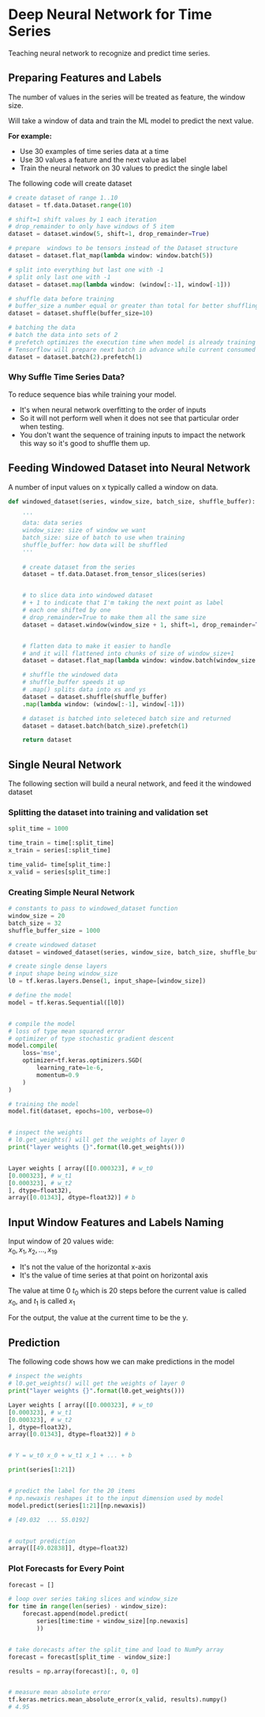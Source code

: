 # Deep Neural Network for Time Series

Teaching neural network to recognize and predict time series.

## Preparing Features and Labels

The number of values in the series will be treated as feature, the window size.

Will take a window of data and train the ML model to predict the next value.

**For example:**

- Use 30 examples of time series data at a time
- Use 30 values a feature and the next value as label
- Train the neural network on 30 values to predict the single label

The following code will create dataset

```python
# create dataset of range 1..10
dataset = tf.data.Dataset.range(10)

# shift=1 shift values by 1 each iteration
# drop_remainder to only have windows of 5 item
dataset = dataset.window(5, shift=1, drop_remainder=True)

# prepare  windows to be tensors instead of the Dataset structure
dataset = dataset.flat_map(lambda window: window.batch(5))

# split into everything but last one with -1
# split only last one with -1
dataset = dataset.map(lambda window: (window[:-1], window[-1]))

# shuffle data before training
# buffer_size a number equal or greater than total for better shuffling
dataset = dataset.shuffle(buffer_size=10)

# batching the data
# batch the data into sets of 2
# prefetch optimizes the execution time when model is already training
# Tensorflow will prepare next batch in advance while current consumed by model
dataset = dataset.batch(2).prefetch(1)

```

### Why Suffle Time Series Data?

To reduce sequence bias while training your model. 
- It's when neural network overfitting to the order of inputs
- So it will not perform well when it does not see that particular order when testing.
- You don't want the sequence of training inputs to impact the network this way so it's good to shuffle them up.

## Feeding Windowed Dataset into Neural Network

A number of input values on x typically called a window on data.


```python
def windowed_dataset(series, window_size, batch_size, shuffle_buffer):

    '''
    data: data series
    window_size: size of window we want
    batch_size: size of batch to use when training
    shuffle_buffer: how data will be shuffled
    '''
    
    # create dataset from the series
    dataset = tf.data.Dataset.from_tensor_slices(series)


    # to slice data into windowed dataset
    # + 1 to indicate that I'm taking the next point as label 
    # each one shifted by one
    # drop_remainder=True to make them all the same size
    dataset = dataset.window(window_size + 1, shift=1, drop_remainder=True)


    # flatten data to make it easier to handle
    # and it will flattened into chunks of size of window_size+1
    dataset = dataset.flat_map(lambda window: window.batch(window_size + 1))

    # shuffle the windowed data
    # shuffle_buffer speeds it up
    # .map() splits data into xs and ys
    dataset = dataset.shuffle(shuffle_buffer)
    .map(lambda window: (window[:-1], window[-1]))

    # dataset is batched into seleteced batch size and returned
    dataset = dataset.batch(batch_size).prefetch(1)

    return dataset
```

## Single Neural Network

The following section will build a neural network, and feed it the windowed dataset

### Splitting the dataset into training and validation set

```python
split_time = 1000

time_train = time[:split_time]
x_train = series[:split_time]

time_valid= time[split_time:]
x_valid = series[split_time:]
```

### Creating Simple Neural Network

```python
# constants to pass to windowed_dataset function
window_size = 20
batch_size = 32
shuffle_buffer_size = 1000

# create windowed dataset
dataset = windowed_dataset(series, window_size, batch_size, shuffle_buffer_size)

# create single dense layers
# input shape being window_size
l0 = tf.keras.layers.Dense(1, input_shape=[window_size])

# define the model
model = tf.keras.Sequential([l0])


# compile the model
# loss of type mean squared error
# optimizer of type stochastic gradient descent
model.compile(
    loss='mse',
    optimizer=tf.keras.optimizers.SGD(
        learning_rate=1e-6,
        momentum=0.9
    )
)

# training the model
model.fit(dataset, epochs=100, verbose=0)


# inspect the weights
# l0.get_weights() will get the weights of layer 0
print("layer weights {}".format(l0.get_weights()))


Layer weights [ array([[0.000323], # w_t0
[0.000323], # w_t1
[0.000323], # w_t2
], dtype=float32),
array([0.01343], dtype=float32)] # b

```

## Input Window Features and Labels Naming

Input window of 20 values wide:  
$x_{0}, x_{1}, x_{2}, ..., x_{19}$

- It's not the value of the horizontal x-axis
- It's the value of time series at that point on horizontal axis

The value at time 0 $t_{0}$ which is 20 steps before the current value is called $x_{0}$, and $t_{1}$ is called $x_{1}$

For the output, the value at the current time to be the y.

## Prediction

The following code shows how we can make predictions in the model

```python
# inspect the weights
# l0.get_weights() will get the weights of layer 0
print("layer weights {}".format(l0.get_weights()))

Layer weights [ array([[0.000323], # w_t0
[0.000323], # w_t1
[0.000323], # w_t2
], dtype=float32),
array([0.01343], dtype=float32)] # b


# Y = w_t0 x_0 + w_t1 x_1 + ... + b

print(series[1:21])


# predict the label for the 20 items
# np.newaxis reshapes it to the input dimension used by model
model.predict(series[1:21][np.newaxis])

# [49.032  ... 55.0192]


# output prediction
array([[49.02838]], dtype=float32)

```

### Plot Forecasts for Every Point


```python
forecast = []

# loop over series taking slices and window_size
for time in range(len(series) - window_size):
    forecast.append(model.predict(
        series[time:time + window_size][np.newaxis]
        ))


# take dorecasts after the split_time and load to NumPy array
forecast = forecast[split_time - window_size:]

results = np.array(forecast)[:, 0, 0]


# measure mean absolute error
tf.keras.metrics.mean_absolute_error(x_valid, results).numpy()
# 4.95

```